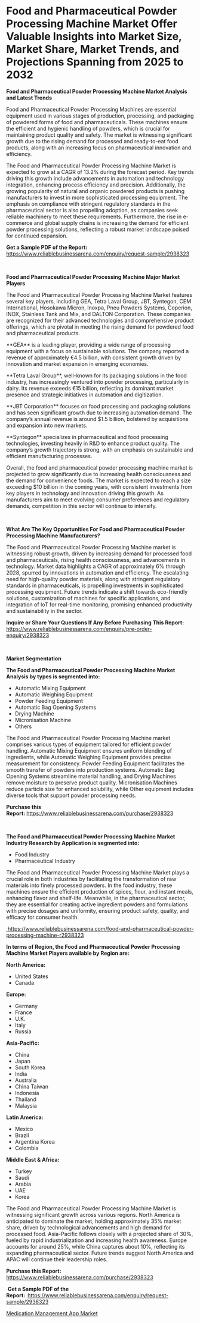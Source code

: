 <p><h1>Food and Pharmaceutical Powder Processing Machine Market Offer Valuable Insights into Market Size, Market Share, Market Trends, and Projections Spanning from 2025 to 2032</h1></p><p><strong>Food and Pharmaceutical Powder Processing Machine Market Analysis and Latest Trends</strong></p>
<p><p>Food and Pharmaceutical Powder Processing Machines are essential equipment used in various stages of production, processing, and packaging of powdered forms of food and pharmaceuticals. These machines ensure the efficient and hygienic handling of powders, which is crucial for maintaining product quality and safety. The market is witnessing significant growth due to the rising demand for processed and ready-to-eat food products, along with an increasing focus on pharmaceutical innovation and efficiency.</p><p>The Food and Pharmaceutical Powder Processing Machine Market is expected to grow at a CAGR of 13.2% during the forecast period. Key trends driving this growth include advancements in automation and technology integration, enhancing process efficiency and precision. Additionally, the growing popularity of natural and organic powdered products is pushing manufacturers to invest in more sophisticated processing equipment. The emphasis on compliance with stringent regulatory standards in the pharmaceutical sector is also propelling adoption, as companies seek reliable machinery to meet these requirements. Furthermore, the rise in e-commerce and global supply chains is increasing the demand for efficient powder processing solutions, reflecting a robust market landscape poised for continued expansion.</p></p>
<p><strong>Get a Sample PDF of the Report:&nbsp;</strong> <a href="https://www.reliablebusinessarena.com/enquiry/request-sample/2938323?utm_campaign=1841&utm_medium=2&utm_source=Github&utm_content=ia&utm_term=15032025&utm_id=food-and-pharmaceutical-powder-processing-machine">https://www.reliablebusinessarena.com/enquiry/request-sample/2938323</a></p>
<p>&nbsp;</p>
<p><strong>Food and Pharmaceutical Powder Processing Machine Major Market Players</strong></p>
<p><p>The Food and Pharmaceutical Powder Processing Machine Market features several key players, including GEA, Tetra Laval Group, JBT, Syntegon, CEM International, Hosokawa Micron, Inoxpa, Pneu Powders Systems, Coperion, INOX, Stainless Tank and Mix, and DALTON Corporation. These companies are recognized for their advanced technologies and comprehensive product offerings, which are pivotal in meeting the rising demand for powdered food and pharmaceutical products.</p><p>**GEA** is a leading player, providing a wide range of processing equipment with a focus on sustainable solutions. The company reported a revenue of approximately €4.5 billion, with consistent growth driven by innovation and market expansion in emerging economies.</p><p>**Tetra Laval Group**, well-known for its packaging solutions in the food industry, has increasingly ventured into powder processing, particularly in dairy. Its revenue exceeds €15 billion, reflecting its dominant market presence and strategic initiatives in automation and digitization.</p><p>**JBT Corporation** focuses on food processing and packaging solutions and has seen significant growth due to increasing automation demand. The company’s annual revenue is around $1.5 billion, bolstered by acquisitions and expansion into new markets.</p><p>**Syntegon** specializes in pharmaceutical and food processing technologies, investing heavily in R&D to enhance product quality. The company’s growth trajectory is strong, with an emphasis on sustainable and efficient manufacturing processes.</p><p>Overall, the food and pharmaceutical powder processing machine market is projected to grow significantly due to increasing health consciousness and the demand for convenience foods. The market is expected to reach a size exceeding $10 billion in the coming years, with consistent investments from key players in technology and innovation driving this growth. As manufacturers aim to meet evolving consumer preferences and regulatory demands, competition in this sector will continue to intensify.</p></p>
<p>&nbsp;</p>
<p><strong>What Are The Key Opportunities For Food and Pharmaceutical Powder Processing Machine Manufacturers?</strong></p>
<p><p>The Food and Pharmaceutical Powder Processing Machine market is witnessing robust growth, driven by increasing demand for processed food and pharmaceuticals, rising health consciousness, and advancements in technology. Market data highlights a CAGR of approximately 6% through 2028, spurred by innovations in automation and efficiency. The escalating need for high-quality powder materials, along with stringent regulatory standards in pharmaceuticals, is propelling investments in sophisticated processing equipment. Future trends indicate a shift towards eco-friendly solutions, customization of machines for specific applications, and integration of IoT for real-time monitoring, promising enhanced productivity and sustainability in the sector.</p></p>
<p><strong>Inquire or Share Your Questions If Any Before Purchasing This Report:</strong> <a href="https://www.reliablebusinessarena.com/enquiry/pre-order-enquiry/2938323?utm_campaign=1841&utm_medium=2&utm_source=Github&utm_content=ia&utm_term=15032025&utm_id=food-and-pharmaceutical-powder-processing-machine">https://www.reliablebusinessarena.com/enquiry/pre-order-enquiry/2938323</a></p>
<p>&nbsp;</p>
<p><strong>Market Segmentation</strong></p>
<p><strong>The Food and Pharmaceutical Powder Processing Machine Market Analysis by types is segmented into:</strong></p>
<p><ul><li>Automatic Mixing Equipment</li><li>Automatic Weighing Equipment</li><li>Powder Feeding Equipment</li><li>Automatic Bag Opening Systems</li><li>Drying Machine</li><li>Micronisation Machine</li><li>Others</li></ul></p>
<p><p>The Food and Pharmaceutical Powder Processing Machine market comprises various types of equipment tailored for efficient powder handling. Automatic Mixing Equipment ensures uniform blending of ingredients, while Automatic Weighing Equipment provides precise measurement for consistency. Powder Feeding Equipment facilitates the smooth transfer of powders into production systems. Automatic Bag Opening Systems streamline material handling, and Drying Machines remove moisture to preserve product quality. Micronisation Machines reduce particle size for enhanced solubility, while Other equipment includes diverse tools that support powder processing needs.</p></p>
<p><strong>Purchase this Report:&nbsp;</strong><a href="https://www.reliablebusinessarena.com/purchase/2938323?utm_campaign=1841&utm_medium=2&utm_source=Github&utm_content=ia&utm_term=15032025&utm_id=food-and-pharmaceutical-powder-processing-machine">https://www.reliablebusinessarena.com/purchase/2938323</a></p>
<p>&nbsp;</p>
<p><strong>The Food and Pharmaceutical Powder Processing Machine Market Industry Research by Application is segmented into:</strong></p>
<p><ul><li>Food Industry</li><li>Pharmaceutical Industry</li></ul></p>
<p><p>The Food and Pharmaceutical Powder Processing Machine Market plays a crucial role in both industries by facilitating the transformation of raw materials into finely processed powders. In the food industry, these machines ensure the efficient production of spices, flour, and instant meals, enhancing flavor and shelf-life. Meanwhile, in the pharmaceutical sector, they are essential for creating active ingredient powders and formulations with precise dosages and uniformity, ensuring product safety, quality, and efficacy for consumer health.</p></p>
<p><a href="https://www.reliablebusinessarena.com/food-and-pharmaceutical-powder-processing-machine-r2938323?utm_campaign=1841&utm_medium=2&utm_source=Github&utm_content=ia&utm_term=15032025&utm_id=food-and-pharmaceutical-powder-processing-machine">&nbsp;https://www.reliablebusinessarena.com/food-and-pharmaceutical-powder-processing-machine-r2938323</a></p>
<p><strong>In terms of Region, the Food and Pharmaceutical Powder Processing Machine Market Players available by Region are:</strong></p>
<p>
    <p> <strong> North America: </strong>
        <ul>
            <li>United States</li>
            <li>Canada</li>
        </ul>
        </p> 
    <p> <strong> Europe: </strong>
        <ul>
            <li>Germany</li>
            <li>France</li>
            <li>U.K.</li>
            <li>Italy</li>
            <li>Russia</li>
        </ul>
        </p> 
    <p> <strong> Asia-Pacific: </strong>
        <ul>
            <li>China</li>
            <li>Japan</li>
            <li>South Korea</li>
            <li>India</li>
            <li>Australia</li>
            <li>China Taiwan</li>
            <li>Indonesia</li>
            <li>Thailand</li>
            <li>Malaysia</li>
        </ul>
        </p> 
    <p> <strong> Latin America: </strong>
        <ul>
            <li>Mexico</li>
            <li>Brazil</li>
            <li>Argentina Korea</li>
            <li>Colombia</li>
        </ul>
        </p> 
    <p> <strong> Middle East & Africa: </strong>
        <ul>
            <li>Turkey</li>
            <li>Saudi</li>
            <li>Arabia</li>
            <li>UAE</li>
            <li>Korea</li>
        </ul>
    </p>
    </p>
<p><p>The Food and Pharmaceutical Powder Processing Machine Market is witnessing significant growth across various regions. North America is anticipated to dominate the market, holding approximately 35% market share, driven by technological advancements and high demand for processed food. Asia-Pacific follows closely with a projected share of 30%, fueled by rapid industrialization and increasing health awareness. Europe accounts for around 25%, while China captures about 10%, reflecting its expanding pharmaceutical sector. Future trends suggest North America and APAC will continue their leadership roles.</p></p>
<p><strong>Purchase this Report: </strong><a href="https://www.reliablebusinessarena.com/purchase/2938323?utm_campaign=1841&utm_medium=2&utm_source=Github&utm_content=ia&utm_term=15032025&utm_id=food-and-pharmaceutical-powder-processing-machine">https://www.reliablebusinessarena.com/purchase/2938323</a></p>
<p>&nbsp;<strong>Get a Sample PDF of the Report:&nbsp;&nbsp;</strong><a href="https://www.reliablebusinessarena.com/enquiry/request-sample/2938323?utm_campaign=1841&utm_medium=2&utm_source=Github&utm_content=ia&utm_term=15032025&utm_id=food-and-pharmaceutical-powder-processing-machine">https://www.reliablebusinessarena.com/enquiry/request-sample/2938323</a></p>
<p><strong></strong></p>
<p><p><a href="https://github.com/julyju69/Market-Research-Report-List-6/blob/main/medication-management-app-market.md?utm_campaign=1841&utm_medium=2&utm_source=Github&utm_content=ia&utm_term=15032025&utm_id=food-and-pharmaceutical-powder-processing-machine">Medication Management App Market</a></p></p>